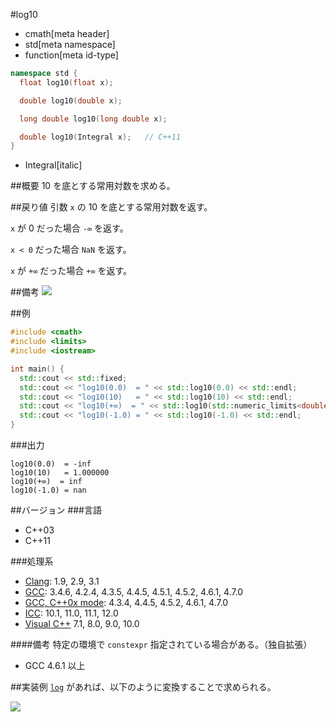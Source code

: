 #log10
* cmath[meta header]
* std[meta namespace]
* function[meta id-type]

```cpp
namespace std {
  float log10(float x);

  double log10(double x);

  long double log10(long double x);

  double log10(Integral x);   // C++11
}
```
* Integral[italic]

##概要
10 を底とする常用対数を求める。


##戻り値
引数 `x` の 10 を底とする常用対数を返す。

`x` が 0 だった場合 `-∞` を返す。

`x < 0` だった場合 `NaN` を返す。

`x` が `+∞` だった場合 `+∞` を返す。



##備考
![](https://github.com/cpprefjp/image/raw/master/reference/cmath/log10/log10.png)


##例
```cpp
#include <cmath>
#include <limits>
#include <iostream>

int main() {
  std::cout << std::fixed;
  std::cout << "log10(0.0)  = " << std::log10(0.0) << std::endl;
  std::cout << "log10(10)   = " << std::log10(10) << std::endl;
  std::cout << "log10(+∞)  = " << std::log10(std::numeric_limits<double>::infinity()) << std::endl;
  std::cout << "log10(-1.0) = " << std::log10(-1.0) << std::endl;
}
```

###出力
```
log10(0.0)  = -inf
log10(10)   = 1.000000
log10(+∞)  = inf
log10(-1.0) = nan
```

##バージョン
###言語
- C++03
- C++11

###処理系
- [Clang](/implementation.md#clang): 1.9, 2.9, 3.1
- [GCC](/implementation.md#gcc): 3.4.6, 4.2.4, 4.3.5, 4.4.5, 4.5.1, 4.5.2, 4.6.1, 4.7.0
- [GCC, C++0x mode](/implementation.md#gcc): 4.3.4, 4.4.5, 4.5.2, 4.6.1, 4.7.0
- [ICC](/implementation.md#icc): 10.1, 11.0, 11.1, 12.0
- [Visual C++](/implementation.md#visual_cpp) 7.1, 8.0, 9.0, 10.0

####備考
特定の環境で `constexpr` 指定されている場合がある。（独自拡張）
- GCC 4.6.1 以上


##実装例
[`log`](./log.md) があれば、以下のように変換することで求められる。

![](https://github.com/cpprefjp/image/raw/master/reference/cmath/log10/log10_formula.png)

